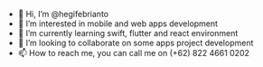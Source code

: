 - 👋 Hi, I’m @hegifebrianto
- 👀 I’m interested in mobile and web apps development
- 🌱 I’m currently learning swift, flutter and react environment
- 💞️ I’m looking to collaborate on some apps project development
- 📫 How to reach me, you can call me on (+62) 822 4661 0202

